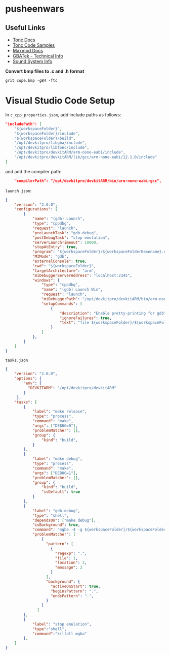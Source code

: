 # pusheenwars

## Useful Links
- [Tonc Docs](http://www.coranac.com/tonc/text/toc.htm)
- [Tonc Code Samples](http://www.coranac.com/files/tonc-code.zip)
- [Maxmod Docs](https://maxmod.devkitpro.org/ref/tut/gbaprog.html)
- [GBATek - Technical Info](https://akkit.org/info/gbatek.htm)
- [Sound System Info](http://www.belogic.com/gba/index.php)

**Convert bmp files to .c and .h format**

`grit cope.bmp -gB4 -ftc`

# Visual Studio Code Setup

In `c_cpp_properties.json`, add include paths as follows:

```json
"includePath": [
    "${workspaceFolder}",
    "${workspaceFolder}/include",
    "${workspaceFolder}/build",
    "/opt/devkitpro/libgba/include",
    "/opt/devkitpro/libtonc/include",
    "/opt/devkitpro/devkitARM/arm-none-eabi/include",
    "/opt/devkitpro/devkitARM/lib/gcc/arm-none-eabi/12.1.0/include"
]
```

and add the compiler path:

```json
    "compilerPath": "/opt/devkitpro/devkitARM/bin/arm-none-eabi-gcc",
```

`launch.json`:

```json
{
    "version": "2.0.0",
    "configurations": [
        {
            "name": "(gdb) Launch",
            "type": "cppdbg",
            "request": "launch",
            "preLaunchTask": "gdb-debug", 
            "postDebugTask": "stop emulation",
            "serverLaunchTimeout": 10000,
            "stopAtEntry": true,
            "program": "${workspaceFolder}/${workspaceFolderBasename}.elf",
            "MIMode": "gdb",
            "externalConsole": true,
            "cwd": "${workspaceFolder}",
            "targetArchitecture": "arm",
            "miDebuggerServerAddress": "localhost:2345",
            "windows": {
                "type": "cppdbg",
                "name": "(gdb) Launch Win",
                "request": "launch",
                "miDebuggerPath": "/opt/devkitpro/devkitARM/bin/arm-none-eabi-gdb",
                "setupCommands": [
                    {
                        "description": "Enable pretty-printing for gdb",
                        "ignoreFailures": true,
                        "text": "file ${workspaceFolder}/${workspaceFolderBasename}.elf -enable-pretty-printing"
                    }
                ]
            },
        }
    ]
}
```

`tasks.json`

```json
{
	"version": "2.0.0",
	"options": {
		"env": {
		  "DEVKITARM": "/opt/devkitpro/devkitARM"
		}
	 },
	"tasks": [
		{
            "label": "make release",
            "type": "process",
            "command": "make",
            "args": ["DEBUG=0"],
            "problemMatcher": [],
			"group": {
				"kind": "build",
			}
		},
		{
            "label": "make debug",
            "type": "process",
            "command": "make",
            "args": ["DEBUG=1"],
            "problemMatcher": [],
			"group": {
				"kind": "build",
				"isDefault": true
			}
		},
		{
            "label": "gdb-debug",
            "type": "shell",
            "dependsOn": ["make debug"],
            "isBackground": true,
            "command": "mgba -4 -g ${workspaceFolder}/${workspaceFolderBasename}.gba",
			"problemMatcher": [
				{
				  "pattern": [
					{
					  "regexp": ".",
					  "file": 1,
					  "location": 2,
					  "message": 3
					}
				  ],
				  "background": {
					"activeOnStart": true,	
					"beginsPattern": ".",
					"endsPattern": ".",
				  }
				}
			  ]
        },        
		{ 
            "label": "stop emulation",
            "type":"shell",
			"command":"killall mgba"
        },
	]
}
```
